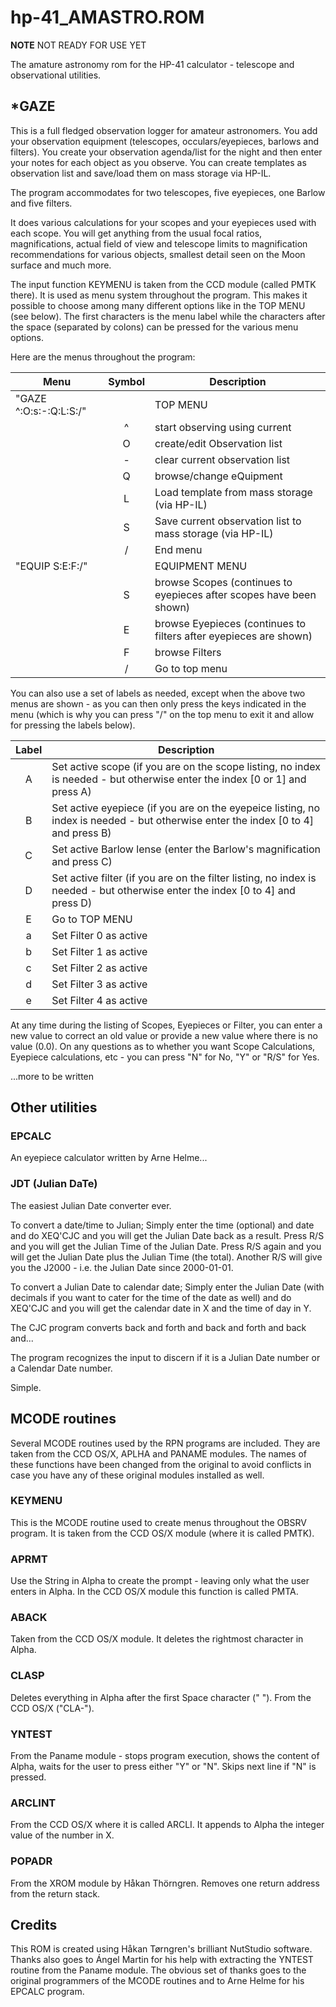 # hp-41_AMASTRO.ROM

**NOTE** NOT READY FOR USE YET

The amature astronomy rom for the HP-41 calculator - telescope and observational utilities.

## *GAZE

This is a full fledged observation logger for amateur astronomers. You add your observation equipment (telescopes, occulars/eyepieces, barlows and filters). You create your observation agenda/list for the night and then enter your notes for each object as you observe. You can create templates as observation list and save/load them on mass storage via HP-IL.

The program accommodates for two telescopes, five eyepieces, one Barlow and five filters.

It does various calculations for your scopes and your eyepieces used with each scope. You will get anything from the usual focal ratios, magnifications, actual
field of view and telescope limits to magnification recommendations for various objects, smallest detail seen on the Moon surface and much more.

The input function KEYMENU is taken from the CCD module (called PMTK there). It is used as menu system throughout the program. This makes it possible to choose among many different options like in the TOP MENU (see below). The first characters is the menu label while the characters after the space (separated by colons) can be pressed for the various menu options.

Here are the menus throughout the program:

| Menu                    | Symbol | Description   
| ----------------------- | :----: | --------------
| "GAZE ^:O:s:-:Q:L:S:/"  |        | TOP MENU
|                         |   ^    | start observing using current
|                         |   O    | create/edit Observation list
|                         |   -    | clear current observation list
|                         |   Q    | browse/change eQuipment
|                         |   L    | Load template from mass storage (via HP-IL)
|                         |   S    | Save current observation list to mass storage (via HP-IL)
|                         |   /    | End menu
| "EQUIP S:E:F:/"         |        | EQUIPMENT MENU
|                         |   S    | browse Scopes (continues to eyepieces after scopes have been shown)
|                         |   E    | browse Eyepieces (continues to filters after eyepieces are shown)
|                         |   F    | browse Filters
|                         |   /    | Go to top menu

You can also use a set of labels as needed, except when the above two menus are shown - as you can then only press the keys indicated in the menu (which is why you can press "/" on the top menu to exit it and allow for pressing the labels below).

| Label | Description
| :---: | ------------------------------------------
|   A   | Set active scope (if you are on the scope listing, no index is needed - but otherwise enter the index [0 or 1] and press A)
|   B   | Set active eyepiece (if you are on the eyepeice listing, no index is needed - but otherwise enter the index [0 to 4] and press B) 
|   C   | Set active Barlow lense (enter the Barlow's magnification and press C)
|   D   | Set active filter (if you are on the filter listing, no index is needed - but otherwise enter the index [0 to 4] and press D) 
|   E   | Go to TOP MENU
|   a   | Set Filter 0 as active
|   b   | Set Filter 1 as active
|   c   | Set Filter 2 as active
|   d   | Set Filter 3 as active
|   e   | Set Filter 4 as active

At any time during the listing of Scopes, Eyepieces or Filter, you can enter a new value to correct an old value or provide a new value where there is no value (0.0). On any questions as to whether you want Scope Calculations, Eyepiece calculations, etc - you can press "N" for No, "Y" or "R/S" for Yes.

...more to be written

## Other utilities

### EPCALC

An eyepiece calculator written by Arne Helme...

### JDT (Julian DaTe)

The easiest Julian Date converter ever.

To convert a date/time to Julian; Simply enter the time (optional) and date and do XEQ'CJC and you will get the Julian Date back as a result. Press R/S and you will get the Julian Time of the Julian Date. Press R/S again and you will get the Julian Date plus the Julian Time (the total). Another R/S will give you the J2000 - i.e. the Julian Date since 2000-01-01.

To convert a Julian Date to calendar date; Simply enter the Julian Date (with decimals if you want to cater for the time of the date as well) and do XEQ'CJC and you will get the calendar date in X and the time of day in Y.

The CJC program converts back and forth and back and forth and back and...

The program recognizes the input to discern if it is a Julian Date number or a Calendar Date number.

Simple.

## MCODE routines

Several MCODE routines used by the RPN programs are included. They are taken from the CCD OS/X, APLHA and PANAME modules. The names of these functions have been changed from the original to avoid conflicts in case you have any of these original modules installed as well.

### KEYMENU

This is the MCODE routine used to create menus throughout the OBSRV program. It is taken from the CCD OS/X module (where it is called PMTK).

### APRMT

Use the String in Alpha to create the prompt - leaving only what the user enters in Alpha. In the CCD OS/X module this function is called PMTA.

### ABACK

Taken from the CCD OS/X module. It deletes the rightmost character in Alpha.

### CLASP

Deletes everything in Alpha after the first Space character (" "). From the CCD OS/X ("CLA-").

### YNTEST

From the Paname module - stops program execution, shows the content of Alpha, waits for the user to press either "Y" or "N". Skips next line if "N" is pressed.

### ARCLINT

From the CCD OS/X where it is called ARCLI. It appends to Alpha the integer value of the number in X.

### POPADR

From the XROM module by Håkan Thörngren. Removes one return address from the return stack.

## Credits

This ROM is created using Håkan Tørngren's brilliant NutStudio software. Thanks also goes to Ángel Martin for his help with extracting the YNTEST routine from the Paname module. The obvious set of thanks goes to the original programmers of the MCODE routines and to Arne Helme for his EPCALC program.
